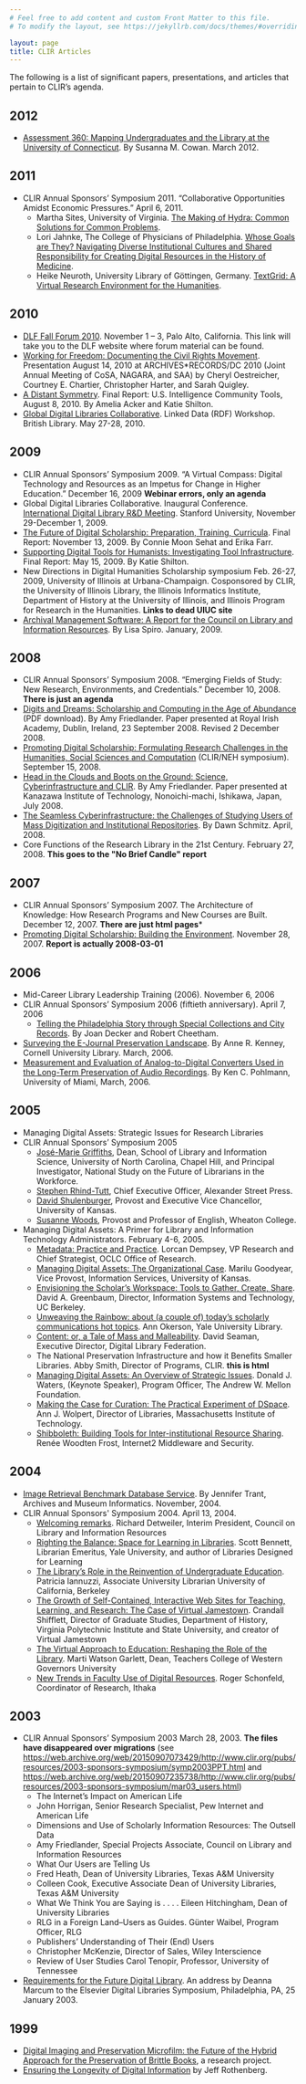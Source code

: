 ```yaml
---
# Feel free to add content and custom Front Matter to this file.
# To modify the layout, see https://jekyllrb.com/docs/themes/#overriding-theme-defaults

layout: page
title: CLIR Articles
---
```


The following is a list of significant papers, presentations, and articles that pertain to CLIR’s agenda.


## 2012

* [Assessment 360: Mapping Undergraduates and the Library at the University of Connecticut](https://zenodo.org/record/7616115). By Susanna M. Cowan. March 2012.

## 2011

* CLIR Annual Sponsors’ Symposium 2011. “Collaborative Opportunities Amidst Economic Pressures.” April 6, 2011.
  * Martha Sites, University of Virginia. [The Making of Hydra: Common Solutions for Common Problems](https://zenodo.org/record/7616075).
  * Lori Jahnke, The College of Physicians of Philadelphia. [Whose Goals are They? Navigating Diverse Institutional Cultures and Shared Responsibility for Creating Digital Resources in the History of Medicine](https://zenodo.org/record/7616083).
  * Heike Neuroth, University Library of Göttingen, Germany. [TextGrid: A Virtual Research Environment for the Humanities](https://zenodo.org/record/7616105).


## 2010

* [DLF Fall Forum 2010](https://www.diglib.org/dlf-events/fall2010/). November 1 – 3, Palo Alto, California. This link will take you to the DLF website where forum material can be found.
* [Working for Freedom: Documenting the Civil Rights Movement](https://zenodo.org/record/7615839). Presentation August 14, 2010 at ARCHIVES*RECORDS/DC 2010 (Joint Annual Meeting of CoSA, NAGARA, and SAA) by Cheryl Oestreicher, Courtney E. Chartier, Christopher Harter, and Sarah Quigley.
* [A Distant Symmetry](https://zenodo.org/record/7615859). Final Report: U.S. Intelligence Community Tools, August 8, 2010. By Amelia Acker and Katie Shilton.
* [Global Digital Libraries Collaborative](https://zenodo.org/record/7615880). Linked Data (RDF) Workshop. British Library. May 27-28, 2010.


## 2009

* CLIR Annual Sponsors’ Symposium 2009. “A Virtual Compass: Digital Technology and Resources as an Impetus for Change in Higher Education.”
December 16, 2009 **Webinar errors, only an agenda**
* Global Digital Libraries Collaborative. Inaugural Conference. [International Digital Library R&D Meeting](https://zenodo.org/record/7615813). Stanford University, November 29-December 1, 2009.
* [The Future of Digital Scholarship: Preparation, Training, Curricula](https://zenodo.org/record/7615497). Final Report: November 13, 2009. By Connie Moon Sehat and Erika Farr.
* [Supporting Digital Tools for Humanists: Investigating Tool Infrastructure](https://zenodo.org/record/7615495). Final Report: May 15, 2009. By Katie Shilton.
* New Directions in Digital Humanities Scholarship symposium Feb. 26-27, 2009, University of Illinois at Urbana-Champaign. Cosponsored by CLIR, the University of Illinois Library, the Illinois Informatics Institute, Department of History at the University of Illinois, and Illinois Program for Research in the Humanities. **Links to dead UIUC site**
* [Archival Management Software: A Report for the Council on Library and Information Resources](https://zenodo.org/record/7615490). By Lisa Spiro. January, 2009.

## 2008

* CLIR Annual Sponsors’ Symposium 2008. “Emerging Fields of Study: New Research, Environments, and Credentials.” December 10, 2008. **There is just an agenda**
* [Digits and Dreams: Scholarship and Computing in the Age of Abundance]() (PDF download). By Amy Friedlander. Paper presented at Royal Irish Academy, Dublin, Ireland, 23 September 2008. Revised 2 December 2008.
* [Promoting Digital Scholarship: Formulating Research Challenges in the Humanities, Social Sciences and Computation](https://zenodo.org/record/7615476) (CLIR/NEH symposium). September 15, 2008.
* [Head in the Clouds and Boots on the Ground: Science, Cyberinfrastructure and CLIR](https://zenodo.org/record/7615466). By Amy Friedlander. Paper presented at Kanazawa Institute of Technology, Nonoichi-machi, Ishikawa, Japan, July 2008.
* [The Seamless Cyberinfrastructure: the Challenges of Studying Users of Mass Digitization and Institutional Repositories](https://zenodo.org/record/7615462). By Dawn Schmitz. April, 2008.
* Core Functions of the Research Library in the 21st Century. February 27, 2008. **This goes to the "No Brief Candle" report**

## 2007
* CLIR Annual Sponsors’ Symposium 2007. The Architecture of Knowledge: How Research Programs and New Courses are Built. December 12, 2007. **There are just html pages***
* [Promoting Digital Scholarship: Building the Environment](https://zenodo.org/record/7615443). November 28, 2007. **Report is actually 2008-03-01**

## 2006

* Mid-Career Library Leadership Training (2006). November 6, 2006
* CLIR Annual Sponsors’ Symposium 2006 (fiftieth anniversary). April 7, 2006
  * [Telling the Philadelphia Story through Special Collections and City Records](https://zenodo.org/record/7618722). By Joan Decker and Robert Cheetham.
* [Surveying the E-Journal Preservation Landscape](https://zenodo.org/record/7613340). By Anne R. Kenney, Cornell University Library. March, 2006.
* [Measurement and Evaluation of Analog-to-Digital Converters Used in the Long-Term Preservation of Audio Recordings](https://zenodo.org/record/7613324). By Ken C. Pohlmann, University of Miami, March, 2006.

## 2005

* Managing Digital Assets: Strategic Issues for Research Libraries
* CLIR Annual Sponsors’ Symposium 2005
  * [José-Marie Griffiths](https://zenodo.org/record/7616133), Dean, School of Library and Information Science, University of North Carolina, Chapel Hill, and Principal Investigator, National Study on the Future of Librarians in the Workforce.
  * [Stephen Rhind-Tutt](https://zenodo.org/record/7616127), Chief Executive Officer, Alexander Street Press.
  * [David Shulenburger](https://zenodo.org/record/7616160), Provost and Executive Vice Chancellor, University of Kansas.
  * [Susanne Woods](https://zenodo.org/record/7616178), Provost and Professor of English, Wheaton College.
* Managing Digital Assets: A Primer for Library and Information Technology Administrators. February 4-6, 2005.
  * [Metadata: Practice and Practice](https://zenodo.org/record/7616184). Lorcan Dempsey, VP Research and Chief Strategist, OCLC Office of Research. 
  * [Managing Digital Assets: The Organizational Case](https://zenodo.org/record/7616197). Marilu Goodyear, Vice Provost, Information Services, University of Kansas. 
  * [Envisioning the Scholar’s Workspace: Tools to Gather, Create, Share](https://zenodo.org/record/7616207). David A. Greenbaum, Director, Information Systems and Technology, UC Berkeley.
  * [Unweaving the Rainbow: about (a couple of) today’s scholarly communications hot topics](https://zenodo.org/record/7616217). Ann Okerson, Yale University Library. 
  * [Content: or, a Tale of Mass and Malleability](https://zenodo.org/record/7616234). David Seaman, Executive Director, Digital Library Federation. 
  * The National Preservation Infrastructure and how it Benefits Smaller Libraries. Abby Smith, Director of Programs, CLIR. **this is html** 
  * [Managing Digital Assets: An Overview of Strategic Issues](https://zenodo.org/record/7616383). Donald J. Waters, (Keynote Speaker), Program Officer, The Andrew W. Mellon Foundation. 
  * [Making the Case for Curation: The Practical Experiment of DSpace](https://zenodo.org/record/7616413). Ann J. Wolpert, Director of Libraries, Massachusetts Institute of Technology. 
  * [Shibboleth: Building Tools for Inter-institutional Resource Sharing](https://zenodo.org/record/7616420). Renée Woodten Frost, Internet2 Middleware and Security. 


## 2004 

* [Image Retrieval Benchmark Database Service](https://zenodo.org/record/7613312). By Jennifer Trant, Archives and Museum Informatics. November, 2004.
* CLIR Annual Sponsors' Symposium 2004. April 13, 2004.
  * [Welcoming remarks](https://zenodo.org/record/7613257). Richard Detweiler, Interim President, Council on Library and Information Resources
  * [Righting the Balance: Space for Learning in Libraries](https://zenodo.org/record/7613267). Scott Bennett, Librarian Emeritus, Yale University, and author of Libraries Designed for Learning
  * [The Library’s Role in the Reinvention of Undergraduate Education](https://zenodo.org/record/7613274). Patricia Iannuzzi, Associate University Librarian University of California, Berkeley
  * [The Growth of Self-Contained, Interactive Web Sites for Teaching, Learning, and Research: The Case of Virtual Jamestown](https://zenodo.org/record/7613282). Crandall Shifflett, Director of Graduate Studies, Department of History, Virginia Polytechnic Institute and State University, and creator of Virtual Jamestown
  * [The Virtual Approach to Education: Reshaping the Role of the Library](https://zenodo.org/record/7613291). Marti Watson Garlett, Dean, Teachers College of Western Governors University
  * [New Trends in Faculty Use of Digital Resources](https://zenodo.org/record/7613293). Roger Schonfeld, Coordinator of Research, Ithaka


## 2003
* CLIR Annual Sponsors’ Symposium 2003 March 28, 2003. **The files have disappeared over migrations** (see <https://web.archive.org/web/20150907073429/http://www.clir.org/pubs/resources/2003-sponsors-symposium/symp2003PPT.html> and <https://web.archive.org/web/20150907235738/http://www.clir.org/pubs/resources/2003-sponsors-symposium/mar03_users.html>)
  * The Internet’s Impact on American Life
  * John Horrigan, Senior Research Specialist, Pew Internet and American Life
  * Dimensions and Use of Scholarly Information Resources: The Outsell Data
  * Amy Friedlander, Special Projects Associate, Council on Library and Information Resources
  * What Our Users are Telling Us
  * Fred Heath, Dean of University Libraries, Texas A&M University
  * Colleen Cook, Executive Associate Dean of University Libraries, Texas A&M University
  * What We Think You are Saying is . . . . Eileen Hitchingham, Dean of University Libraries
  * RLG in a Foreign Land–Users as Guides. Günter Waibel, Program Officer, RLG
  * Publishers’ Understanding of Their (End) Users
  * Christopher McKenzie, Director of Sales, Wiley Interscience
  * Review of User Studies Carol Tenopir, Professor, University of Tennessee
* [Requirements for the Future Digital Library](https://zenodo.org/record/7613233). An address by Deanna Marcum to the Elsevier Digital Libraries Symposium, Philadelphia, PA, 25 January 2003.

## 1999

* [Digital Imaging and Preservation Microfilm: the Future of the Hybrid Approach for the Preservation of Brittle Books](https://zenodo.org/record/7613215), a research project.
* [Ensuring the Longevity of Digital Information](https://zenodo.org/record/7613173) by Jeff Rothenberg. 